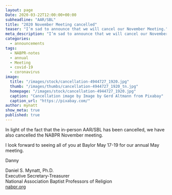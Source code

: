 ```yaml
---
layout: page
Date: 2020-03-22T12:00:00+00:00
subheadline: "AAR/SBL"
title: "2020 November Meeting cancelled"
teaser: "I’m sad to announce that we will cancel our November Meeting."
meta_description: "I’m sad to announce that we will cancel our November Meeting."
categories:
  - announcements
tags:
  - NABPR-notes
  - annual
  - Meeting
  - covid-19
  - coronavirus
image:
  title: "/images/stock/cancellation-4944727_1920.jpg"
  thumb: "/images/thumbs/cancellation-4944727_1920_tn.jpg"
  homepage: "/images/stock/cancellation-4944727_1920.jpg"
  caption: "Cancellation image by Image by Gerd Altmann from Pixabay"
  caption_url: "https://pixabay.com/"
author: mynatt
show_meta: true
published: true
---
```

In light of the fact that the in-person AAR/SBL has been cancelled, we have also cancelled the NABPR November meeting.



I look forward to seeing all of you at Baylor May 17-19 for our annual May meeting.



Danny


Daniel S. Mynatt, Ph.D.  
Executive Secretary-Treasurer  
National Association Baptist Professors of Religion  
[nabpr.org](https://nabpr.org)
